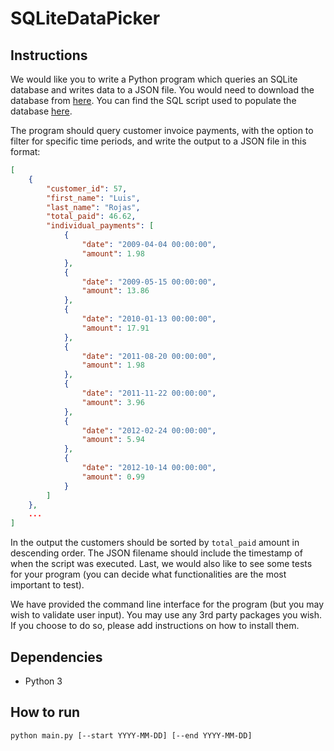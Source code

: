 # SQLiteDataPicker

## Instructions

We would like you to write a Python program which queries an SQLite database and writes data to a JSON file. You would need to download the database from [here](https://github.com/lerocha/chinook-database/blob/master/ChinookDatabase/DataSources/Chinook_Sqlite.sqlite). 
You can find the SQL script used to populate the database [here](https://raw.githubusercontent.com/lerocha/chinook-database/master/ChinookDatabase/DataSources/Chinook_Sqlite.sql).

The program should query customer invoice payments, with the option to filter for specific time periods, and write the output to a JSON file in this format:

```json
[
    {
        "customer_id": 57,
        "first_name": "Luis",
        "last_name": "Rojas",
        "total_paid": 46.62,
        "individual_payments": [
            {
                "date": "2009-04-04 00:00:00",
                "amount": 1.98
            },
            {
                "date": "2009-05-15 00:00:00",
                "amount": 13.86
            },
            {
                "date": "2010-01-13 00:00:00",
                "amount": 17.91
            },
            {
                "date": "2011-08-20 00:00:00",
                "amount": 1.98
            },
            {
                "date": "2011-11-22 00:00:00",
                "amount": 3.96
            },
            {
                "date": "2012-02-24 00:00:00",
                "amount": 5.94
            },
            {
                "date": "2012-10-14 00:00:00",
                "amount": 0.99
            }
        ]
    },
    ...
]
```
In the output the customers should be sorted by `total_paid` amount in descending order. The JSON filename should include the timestamp of when the script was executed. Last, we would also like to see some tests for your program (you can decide what functionalities are the most important to test).

We have provided the command line interface for the program (but you may wish to validate user input). You may use any 3rd party packages you wish. If you choose to do so, please add instructions on how to install them.



## Dependencies

- Python 3


## How to run
```bash
python main.py [--start YYYY-MM-DD] [--end YYYY-MM-DD]
```